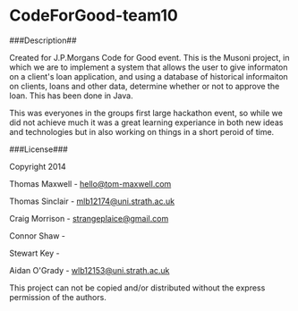 CodeForGood-team10
==================

###Description##

Created for J.P.Morgans Code for Good event. This is the Musoni project, in which we are to implement a system that allows the user to give informaton on a client's loan application, and using a database of historical informaiton on clients, loans and other data, determine whether or not to approve the loan. This has been done in Java.

This was everyones in the groups first large hackathon event, so while we did not achieve much it was a great learning experiance in both new ideas and technologies but in also working on things in a short peroid of time.

###License###

Copyright 2014 

Thomas Maxwell		-	hello@tom-maxwell.com

Thomas Sinclair 	-	mlb12174@uni.strath.ac.uk

Craig Morrison		- strangeplaice@gmail.com

Connor Shaw			- 

Stewart Key			-

Aidan O'Grady		- wlb12153@uni.strath.ac.uk



This project can not be copied and/or distributed without the express permission of the authors.
